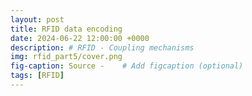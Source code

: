 ```yaml
---
layout: post
title: RFID data encoding
date: 2024-06-22 12:00:00 +0000
description: # RFID - Coupling mechanisms
img: rfid_part5/cover.png
fig-caption: Source -    # Add figcaption (optional)
tags: [RFID]
---
```

